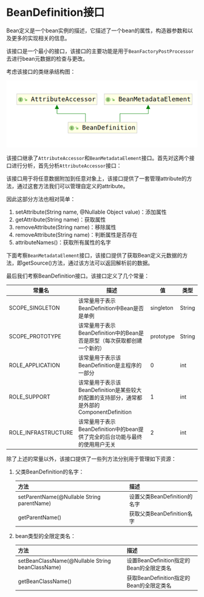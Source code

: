 # BeanDefinition接口

Bean定义是一个bean实例的描述，它描述了一个bean的属性，构造器参数和以及更多的实现相关的信息。

该接口是一个最小的接口，该接口的主要功能是用于`BeanFactoryPostProcessor`去进行bean元数据的检查与更改。

考虑该接口的类继承结构图：

![BeanDefinition接口继承结构图](./BeanDefinition接口继承结构图.png)

该接口继承了`AttributeAccessor`和`BeanMetadataElement`接口。首先对这两个接口进行分析，首先分析`AttributeAccessor`接口：

该接口用于将任意数据附加到任意对象上，该接口提供了一套管理attribute的方法，通过这套方法我们可以管理自定义的attribute。

因此这部分方法也相对简单：

1. setAttribute(String name, @Nullable Object value)：添加属性
2. getAttribute(String name)：获取属性
3. removeAttribute(String name)：移除属性
4. removeAttribute(String name)：判断属性是否存在
5. attributeNames()：获取所有属性的名字

下面考察`BeanMetadataElement`接口，该接口提供了获取Bean定义元数据的方法，即getSource()方法，通过该方法可以返回解析前的数据。

最后我们考察BeanDefinition接口。该接口定义了几个常量：

常量名|描述|值|类型
---|---|---|---
SCOPE_SINGLETON|该常量用于表示BeanDefinition中Bean是否是单例|singleton|String
SCOPE_PROTOTYPE|该常量用于表示BeanDefinition中的Bean是否是原型（每次获取都创建一个新的）|prototype|String
ROLE_APPLICATION|该常量用于表示该BeanDefinition是主程序的一部分|0|int
ROLE_SUPPORT|该常量用于表示该BeanDefinition是某些较大的配置的支持部分，通常都是外部的ComponentDefinition|1|int
ROLE_INFRASTRUCTURE|该常量用于表示BeanDefinition中的bean提供了完全的后台功能与最终的使用用户无关|2|int

除了上述的常量以外，该接口提供了一些列方法分别用于管理如下资源：

1. 父类BeanDefinition的名字：

    |方法|描述|
    ---|---
    setParentName(@Nullable String parentName)|设置父类BeanDefinition的名字
    getParentName()|获取父类BeanDefinition名字

2. bean类型的全限定类名：

    |方法|描述|
    ---|---
    setBeanClassName(@Nullable String beanClassName)|设置BeanDefinition指定的Bean的全限定类名
    getBeanClassName()|获取BeanDefinition指定的Bean的全限定类名
